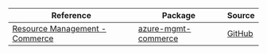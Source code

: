 | Reference | Package | Source |
|---|---|---|
|[Resource Management - Commerce](mgmt-commerce-readme.md)|[azure-mgmt-commerce](https://pypi.org/project/azure-mgmt-commerce)|[GitHub](https://github.com/Azure/azure-sdk-for-python/blob/main/sdk/commerce/azure-mgmt-commerce)|
